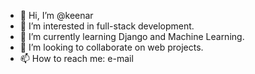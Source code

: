 - 👋 Hi, I’m @keenar
- 👀 I’m interested in full-stack development.
- 🌱 I’m currently learning Django and Machine Learning.
- 💞️ I’m looking to collaborate on web projects. 
- 📫 How to reach me: e-mail

<!---
keenar/keenar is a ✨ special ✨ repository because its `README.md` (this file) appears on your GitHub profile.
You can click the Preview link to take a look at your changes.
--->
